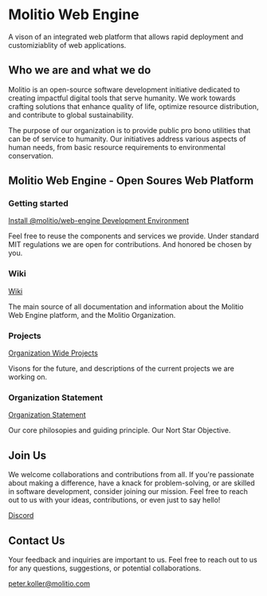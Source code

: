# Molitio Web Engine

A vison of an integrated web platform that allows rapid deployment and customiziablity of web applications.

## Who we are and what we do

Molitio is an open-source software development initiative dedicated to creating impactful digital tools that serve humanity. We work towards crafting solutions that enhance quality of life, optimize resource distribution, and contribute to global sustainability.

The purpose of our organization is to provide public pro bono utilities that can be of service to humanity. Our initiatives address various aspects of human needs, from basic resource requirements to environmental conservation.

## Molitio Web Engine - Open Soures Web Platform

### Getting started

[Install @molitio/web-engine Development Environment](packages/molitio-wiki/GettingStarted.md)

Feel free to reuse the components and services we provide. Under standard MIT regulations we are open for contributions. And honored be chosen by you.

### Wiki

[Wiki](packages/molitio-wiki/Home.md)

The main source of all documentation and information about the Molitio Web Engine platform, and the Molitio Organization.

### Projects

[Organization Wide Projects](packages/molitio-wiki/Projects.md)

Visons for the future, and descriptions of the current projects we are working on.

### Organization Statement

[Organization Statement](packages/molitio-wiki/OrganizationStatement.md)

Our core philosopies and guiding principle. Our Nort Star Objective.

## Join Us

We welcome collaborations and contributions from all. If you're passionate about making a difference, have a knack for problem-solving, or are skilled in software development, consider joining our mission. Feel free to reach out to us with your ideas, contributions, or even just to say hello!

[Discord](https://discord.gg/F9U97V9d8X)

## Contact Us

Your feedback and inquiries are important to us. Feel free to reach out to us for any questions, suggestions, or potential collaborations.

peter.koller@molitio.com

